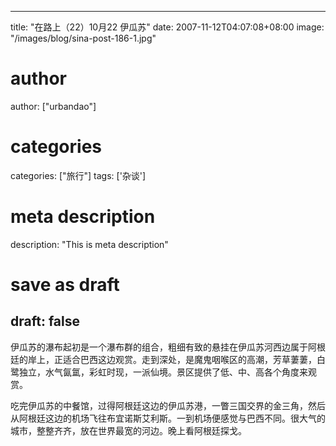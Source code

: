 
---
title: "在路上（22）10月22 伊瓜苏"
date: 2007-11-12T04:07:08+08:00
image: "/images/blog/sina-post-186-1.jpg"
# author
author: ["urbandao"]
# categories
categories: ["旅行"]
tags: ['杂谈']
# meta description
description: "This is meta description"
# save as draft
draft: false
---

伊瓜苏的瀑布起初是一个瀑布群的组合，粗细有致的悬挂在伊瓜苏河西边属于阿根廷的岸上，正适合巴西这边观赏。走到深处，是魔鬼咽喉区的高潮，芳草萋萋，白鹭独立，水气氤氲，彩虹时现，一派仙境。景区提供了低、中、高各个角度来观赏。

吃完伊瓜苏的中餐馆，过得阿根廷这边的伊瓜苏港，一瞥三国交界的金三角，然后从阿根廷这边的机场飞往布宜诺斯艾利斯。一到机场便感觉与巴西不同。很大气的城市，整整齐齐，放在世界最宽的河边。晚上看阿根廷探戈。
